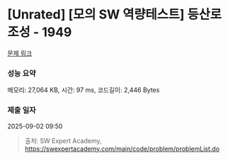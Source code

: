 # [Unrated] [모의 SW 역량테스트] 등산로 조성 - 1949 

[문제 링크](https://swexpertacademy.com/main/code/problem/problemDetail.do?contestProbId=AV5PoOKKAPIDFAUq) 

### 성능 요약

메모리: 27,064 KB, 시간: 97 ms, 코드길이: 2,446 Bytes

### 제출 일자

2025-09-02 09:50



> 출처: SW Expert Academy, https://swexpertacademy.com/main/code/problem/problemList.do